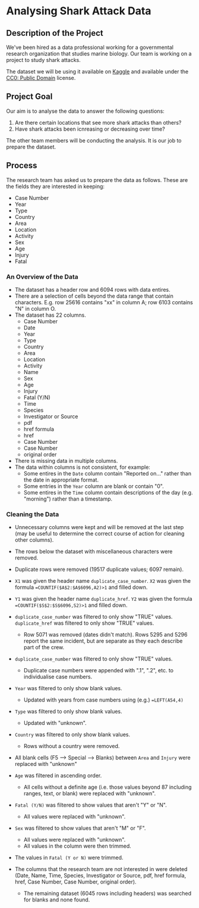 # Analysing Shark Attack Data

## Description of the Project

We've been hired as a data professional working for a governmental research organization that studies marine biology. Our team is working on a project to study shark attacks.

The dataset we will be using it available on [Kaggle](https://www.kaggle.com/datasets/mysarahmadbhat/shark-attacks) and available under the [CC0: Public Domain](https://creativecommons.org/publicdomain/zero/1.0/) license.

## Project Goal

Our aim is to analyse the data to answer the following questions:

1. Are there certain locations that see more shark attacks than others?
2. Have shark attacks been icnreasing or decreasing over time?

The other team members will be conducting the analysis. It is our job to prepare the dataset.

## Process

The research team has asked us to prepare the data as follows. These are the fields they are interested in keeping:

- Case Number
- Year
- Type
- Country
- Area
- Location
- Activity
- Sex
- Age
- Injury
- Fatal

### An Overview of the Data

- The dataset has a header row and 6094 rows with data entires. 
- There are a selection of cells beyond the data range that contain characters. E.g. row 25616 contains "xx" in column A; row 6103 contains "N" in column O.
- The dataset has 22 columns.
    - Case Number
    - Date
    - Year
    - Type
    - Country
    - Area
    - Location
    - Activity
    - Name
    - Sex 
    - Age
    - Injury
    - Fatal (Y/N)
    - Time
    - Species
    - Investigator or Source
    - pdf
    - href formula
    - href
    - Case Number
    - Case Number
    - original order
- There is missing data in multiple columns.
- The data within columns is not consistent, for example:
    - Some entires in the ```Date``` column contain "Reported on..." rather than the date in appropriate format.
    - Some entries in the ```Year``` column are blank or contain "0".
    - Some entires in the ```Time``` column contain descriptions of the day (e.g. "morning") rather than a timestamp.

### Cleaning the Data

- Unnecessary columns were kept and will be removed at the last step (may be useful to determine the correct course of action for cleaning other columns).

- The rows below the dataset with miscellaneous characters were removed.

- Duplicate rows were removed (19517 duplicate values; 6097 remain).

- ```X1``` was given the header name ```duplicate_case_number```. ```X2``` was given the formula ```=COUNTIF($A$2:$A$6096,A2)>1``` and filled down. 

- ```Y1``` was given the header name ```duplicate_href```. ```Y2``` was given the formula ```=COUNTIF($S$2:$S$6096,S2)>1``` and filled down.

- ```duplicate_case_number``` was filtered to only show "TRUE" values. ```duplicate_href``` was filtered to only show "TRUE" values.
    - Row 5071 was removed (dates didn't match). Rows 5295 and 5296 report the same incident, but are separate as they each describe part of the crew.
    
- ```duplicate_case_number``` was filtered to only show "TRUE" values.    
    - Duplicate case numbers were appended with ".1", ".2", etc. to individualise case numbers.
    
- ```Year``` was filtered to only show blank values.
    - Updated with years from case numbers using (e.g.) ```=LEFT(A54,4)```
    
- ```Type``` was filtered to only show blank values.
    - Updated with "unknown".
    
- ```Country``` was filtered to only show blank values.
    - Rows without a country were removed.
    
- All blank cells (F5 --> Special --> Blanks) between ```Area``` and ```Injury``` were replaced with "unknown"

- ```Age``` was filtered in ascending order.
    - All cells without a definite age (i.e. those values beyond 87 including ranges, text, or blank) were replaced with "unknown". 
    
- ```Fatal (Y/N)``` was filtered to show values that aren't "Y" or "N".
    - All values were replaced with "unknown".
    
- ```Sex``` was filtered to show values that aren't "M" or "F".
    - All values were replaced with "unknown".
    - All values in the column were then trimmed.
    
- The values in ```Fatal (Y or N)``` were trimmed.

- The columns that the research team are not interested in were deleted (Date, Name, Time, Species, Investigator or Source, pdf, href formula, href, Case Number, Case Number, original order).
    - The remaining dataset (6045 rows including headers) was searched for blanks and none found.